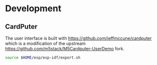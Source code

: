 # Development

## CardPuter

The user interface is built with https://github.com/jeffmccune/cardputer which is a modification of the upstream https://github.com/m5stack/M5Cardputer-UserDemo fork.

```bash
source $HOME/esp/esp-idf/export.sh
```
